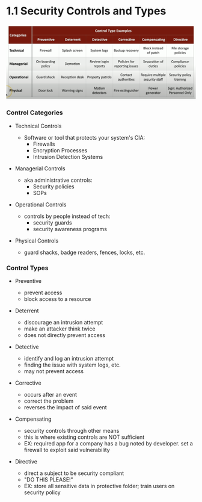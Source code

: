 # 1.1 Security Controls and Types 

![Security Control Types](./img/1.1.png)

### Control Categories
- Technical Controls
  - Software or tool that protects your system's CIA:
    - Firewalls
    - Encryption Processes
    - Intrusion Detection Systems

- Managerial Controls
  - aka administrative controls:
    - Security policies
    - SOPs

- Operational Controls
  - controls by people instead of tech:
    - security guards
    - security awareness programs

- Physical Controls
  - guard shacks, badge readers, fences, locks, etc.

### Control Types
- Preventive
  - prevent access
  - block access to a resource

- Deterrent 
  - discourage an intrusion attempt
  - make an attacker think twice
  - does not directly prevent access

- Detective
  - identify and log an intrusion attempt
  - finding the issue with system logs, etc.
  - may not prevent access

- Corrective
  - occurs after an event
  - correct the problem
  - reverses the impact of said event

- Compensating
  - security controls through other means
  - this is where existing controls are NOT sufficient
  - EX: required app for a company has a bug noted by developer. set a firewall to exploit said vulnerability

- Directive
  - direct a subject to be security compliant
  - "DO THIS PLEASE!"
  - EX: store all sensitive data in protective folder; train users on security policy

